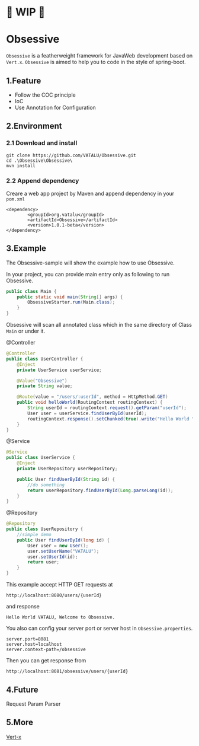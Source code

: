 # :construction: WIP :construction:
# Obsessive
`Obsessive` is a featherweight framework for JavaWeb development based on `Vert.x`. `Obsessive` is aimed to help you to code in the style of spring-boot. 
## 1.Feature
* Follow the COC principle
* IoC
* Use Annotation for Configuration
## 2.Environment
### 2.1 Download and install
    git clone https://github.com/VATALU/Obsessive.git
    cd .\Obsessive\Obsessive\
    mvn install
### 2.2 Append dependency

Creare a web app project by Maven and append dependency in your `pom.xml`

    <dependency>
            <groupId>org.vatalu</groupId>
            <artifactId>Obsessive</artifactId>
            <version>1.0.1-beta</version>
    </dependency>

## 3.Example
The Obsessive-sample will show the example how to use Obsessive.

In your project, you can provide main entry only as following to run Obsessive.

``` Java
public class Main {
    public static void main(String[] args) {
        ObsessiveStarter.run(Main.class);
    }
}
```

Obsessive will scan all annotated class which in the same directory of Class `Main` or under it.

@Controller

``` Java
@Controller
public class UserController {
    @Inject
    private UserService userService;

    @Value("Obsessive")
    private String value;

    @Route(value = "/users/:userId", method = HttpMethod.GET)
    public void helloWorld(RoutingContext routingContext) {
        String userId = routingContext.request().getParam("userId");
        User user = userService.findUserById(userId);
        routingContext.response().setChunked(true).write("Hello World " + user.getUserName() + ", Welcome to " + value).end();
    }
}
```

@Service

``` Java
@Service
public class UserService {
    @Inject
    private UserRepository userRepository;

    public User findUserById(String id) {
        //do something
        return userRepository.findUserById(Long.parseLong(id));
    }
}
```

@Repository

``` Java
@Repository
public class UserRepository {
    //simple demo
    public User findUserById(long id) {
        User user = new User();
        user.setUserName("VATALU");
        user.setUserId(id);
        return user;
    }
}
```

This example accept HTTP GET requests at

    http://localhost:8080/users/{userId}
and response

    Hello World VATALU, Welcome to Obsessive.

You also can config your server port or server host in `Obsessive.properties`.

    server.port=8081
    server.host=localhost
    server.context-path=/obsessive

Then you can get response from

    http://localhost:8081/obsessive/users/{userId}

## 4.Future
Request Param Parser
## 5.More
[Vert-x](https://vertx.io/)
